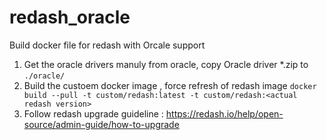 # redash_oracle
Build docker file for redash with Orcale support 
1. Get the oracle drivers manuly from oracle, copy Oracle driver *.zip to ```./oracle/```
2. Build the custoem docker image , force refresh of redash image
  ```docker build --pull -t custom/redash:latest -t custom/redash:<actual redash version>```
3. Follow redash upgrade guideline : https://redash.io/help/open-source/admin-guide/how-to-upgrade
 
